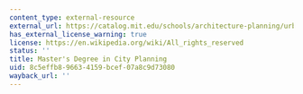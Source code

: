 ```yaml
---
content_type: external-resource
external_url: https://catalog.mit.edu/schools/architecture-planning/urban-studies-planning/#city-planning-master
has_external_license_warning: true
license: https://en.wikipedia.org/wiki/All_rights_reserved
status: ''
title: Master's Degree in City Planning
uid: 8c5effb8-9663-4159-bcef-07a8c9d73080
wayback_url: ''
---
```

